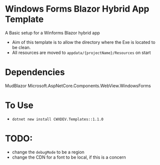 ﻿# Windows Forms Blazor Hybrid App Template
A Basic setup for a Winforms Blazor hybrid app
- Aim of this template is to allow the directory where the Exe is located to be clean.
- All resources are moved to `appdata/{projectName}/Resources` on start

# Dependencies
MudBlazor
Microsoft.AspNetCore.Components.WebView.WindowsForms

# To Use
- `dotnet new install CWXDEV.Templates::1.1.0`

# TODO:
- change the `debugMode` to be a region
- change the CDN for a font to be local, if this is a concern